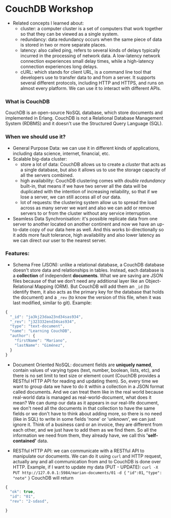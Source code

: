 # CouchDB Workshop

- Related concepts I learned about:
  - cluster: a computer cluster is a set of computers that work together so that they can be viewed as a single system. 
  - redundancy: data redundancy occurs when the same piece of data is stored in two or more separate places. 
  - latency: also called ping, refers to several kinds of delays typically incurred in the processing of network data. A low-latency network connection experiences small delay times, while a high-latency connection experiences long delays.
  - cURL: which stands for client URL, is a command line tool that developers use to transfer data to and from a server. It supports several different protocols, including HTTP and HTTPS, and runs on almost every platform. We can use it to interact with different APIs.
  
  
### What is CouchDB

CouchDB is an open-source NoSQL database, which store documents and implemented in Erlang. CouchDB is not a Relational Database Management System (RDBMS) and it doesn't use the Structured Query Language (SQL).

### When we should use it?

- General Purpose Data: we can use it in different kinds of applications, including data science, internet, financial, etc.
- Scalable big-data cluster:
  - store a lot of data: CouchDB allows us to create a _cluster_ that acts as a single database, but also it allows us to use the storage capacity of all the servers combined.
  - high availability: CouchDB clustering comes with _double redundancy_ built-in, that means if we have two server all the data will be duplicated with the intention of increasing reliability, so that if we lose a server, we can still access all of our data.
  - lot of requests: the clustering system allow us to spread the load across as many server we want and also we can add or remove servers to or from the cluster without any service interruption.
- Seamless Data Synchronisation: it's possible replicate data from one server to another located on another continent and now we have an up-to-date copy of our data here as well. And this works bi-directionally so it adds more fault tolerance, high availability and also lower latency as we can direct our user to the nearest server.

### Features:

- Schema Free (JSON): unlike a relational database, a CouchDB database doesn't store data and relationships in tables. Instead, each database is a **collection** of independent **documents**. What we are saving are JSON files because of that we don’t need any additional layer like an Object-Relational Mapping (ORM). But CouchDB will add them an `_id` (to identify them, it also acts as the primary key for the database that holds the document) and a `_rev` (to know the version of this file, when it was last modified, similar to git). Example:

```javascript
{
  "_id": "ja3kj23daa23nd34sas934",
  "_rev": "j323332end34sas934",
  "type": "text-document",
  "name": "Learning CouchDB",
  "author": {
    "firstName": "Mariano",
    "lastName": "Giménez",
  }
}
```

- Document Oriented NoSQL: document fields are **uniquely named**, contain values of varying types (text, number, boolean, lists, etc), and there is no set limit to text size or element count (CouchDB provides a RESTful HTTP API for reading and updating them). So, every time we want to group data we have to do it within a collection in a JSON format called documents. And we can treat them like in the real world because real-world data is managed as real-world-document, what does it mean? We can dump our data as it appears in our real-life document, we don't need all the documents in that collection to have the same fields or we don't have to think about adding more, so there is no need (like in SQL) to write in some fields 'none' or 'unknown', we can just ignore it. Think of a business card or an invoice, they are different from each other, and we just have to add them as we find them. So all the information we need from them, they already have, we call this **'self-contained'** data.


- RESTful HTTP API: we can communicate with a RESTful API to manipulate our documents. We can do it using `curl` and HTTP request, actually any and all communication from and to CouchDB is done over HTTP.
  Example, if I want to update my data (PUT - UPDATE):
  `curl -X PUT http://127.0.0.1:5984/marian-documents/01`
  `-d {`
  `"id":01`,
  `"type": "note"`
  `}`
  CouchDB will return

```javascript
{
  "ok": true,
  "id": "01",
  "rev": "2-sdasd",

}
```
